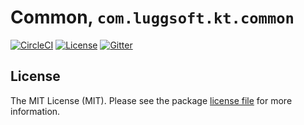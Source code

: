 # Common, `com.luggsoft.kt.common`

[![CircleCI][img-circleci]][www-circleci]
[![License][img-license]][www-license]
[![Gitter][img-gitter]][www-gitter]

## License

The MIT License (MIT). Please see the package [license file][www-license] for more information.

[www-circleci]: https://circleci.com/gh/luggsoft/common
[img-circleci]: https://circleci.com/gh/luggsoft/common.svg?style=shield&circle-token=af646cb0e3f7a0a8c0d7c8591d0584ec2ed76609	
[www-license]: LICENSE.md
[img-license]: https://img.shields.io/badge/license-MIT-blue.svg
[www-gitter]: https://gitter.im/luggsoft-common/community
[img-gitter]: https://badges.gitter.im/luggsoft-common/community.svg
[img-common]: http://example.com
